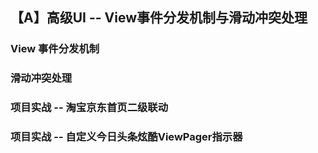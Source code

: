 ## 【A】高级UI -- View事件分发机制与滑动冲突处理



### View 事件分发机制









### 滑动冲突处理









### 项目实战 --  淘宝京东首页二级联动





### 项目实战 -- 自定义今日头条炫酷ViewPager指示器